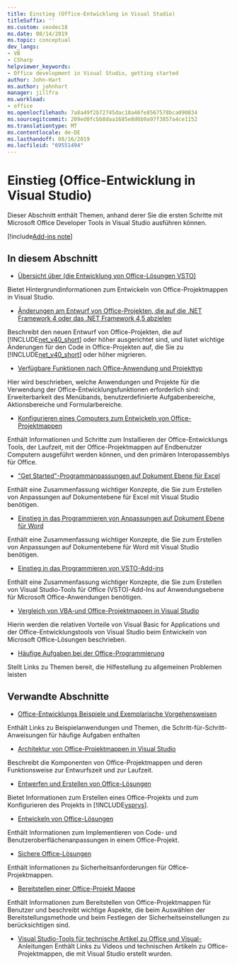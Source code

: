 ```yaml
---
title: Einstieg (Office-Entwicklung in Visual Studio)
titleSuffix: ''
ms.custom: seodec18
ms.date: 08/14/2019
ms.topic: conceptual
dev_langs:
- VB
- CSharp
helpviewer_keywords:
- Office development in Visual Studio, getting started
author: John-Hart
ms.author: johnhart
manager: jillfra
ms.workload:
- office
ms.openlocfilehash: 7a8a49f2b72745dac18a46fe8567578bca090834
ms.sourcegitcommit: 209ed0fcbb8daa1685e8d6b9a97f3857a4ce1152
ms.translationtype: MT
ms.contentlocale: de-DE
ms.lasthandoff: 08/16/2019
ms.locfileid: "69551494"
---
```

# <a name="get-started-office-development-in-visual-studio"></a>Einstieg (Office-Entwicklung in Visual Studio)
  Dieser Abschnitt enthält Themen, anhand derer Sie die ersten Schritte mit Microsoft Office Developer Tools in Visual Studio ausführen können.

[!include[Add-ins note](includes/addinsnote.md)]

## <a name="in-this-section"></a>In diesem Abschnitt
- [Übersicht über &#40;die Entwicklung von Office-Lösungen VSTO&#41;](../vsto/office-solutions-development-overview-vsto.md)

 Bietet Hintergrundinformationen zum Entwickeln von Office-Projektmappen in Visual Studio.

- [Änderungen am Entwurf von Office-Projekten, die auf die .NET Framework 4 oder das .NET Framework 4,5 abzielen](../vsto/changes-to-the-design-of-office-projects-that-target-the-dotnet-framework-4-or-the-dotnet-framework-4-5.md)

 Beschreibt den neuen Entwurf von Office-Projekten, die auf [!INCLUDE[net_v40_short](../sharepoint/includes/net-v40-short-md.md)] oder höher ausgerichtet sind, und listet wichtige Änderungen für den Code in Office-Projekten auf, die Sie zu [!INCLUDE[net_v40_short](../sharepoint/includes/net-v40-short-md.md)] oder höher migrieren.

- [Verfügbare Funktionen nach Office-Anwendung und Projekttyp](../vsto/features-available-by-office-application-and-project-type.md)

 Hier wird beschrieben, welche Anwendungen und Projekte für die Verwendung der Office-Entwicklungsfunktionen erforderlich sind: Erweiterbarkeit des Menübands, benutzerdefinierte Aufgabenbereiche, Aktionsbereiche und Formularbereiche.

- [Konfigurieren eines Computers zum Entwickeln von Office-Projektmappen](../vsto/configuring-a-computer-to-develop-office-solutions.md)

 Enthält Informationen und Schritte zum Installieren der Office-Entwicklungs Tools, der Laufzeit, mit der Office-Projektmappen auf Endbenutzer Computern ausgeführt werden können, und den primären Interopassemblys für Office.

- ["Get Started"-Programmanpassungen auf Dokument Ebene für Excel](../vsto/getting-started-programming-document-level-customizations-for-excel.md)

 Enthält eine Zusammenfassung wichtiger Konzepte, die Sie zum Erstellen von Anpassungen auf Dokumentebene für Excel mit Visual Studio benötigen.

- [Einstieg in das Programmieren von Anpassungen auf Dokument Ebene für Word](../vsto/getting-started-programming-document-level-customizations-for-word.md)

 Enthält eine Zusammenfassung wichtiger Konzepte, die Sie zum Erstellen von Anpassungen auf Dokumentebene für Word mit Visual Studio benötigen.

- [Einstieg in das Programmieren von VSTO-Add-ins](../vsto/getting-started-programming-vsto-add-ins.md)

 Enthält eine Zusammenfassung wichtiger Konzepte, die Sie zum Erstellen von Visual Studio-Tools für Office (VSTO)-Add-Ins auf Anwendungsebene für Microsoft Office-Anwendungen benötigen.

- [Vergleich von VBA-und Office-Projektmappen in Visual Studio](../vsto/vba-and-office-solutions-in-visual-studio-compared.md)

 Hierin werden die relativen Vorteile von Visual Basic for Applications und der Office-Entwicklungstools von Visual Studio beim Entwickeln von Microsoft Office-Lösungen beschrieben.

- [Häufige Aufgaben bei der Office-Programmierung](../vsto/common-tasks-in-office-programming.md)

 Stellt Links zu Themen bereit, die Hilfestellung zu allgemeinen Problemen leisten

## <a name="related-sections"></a>Verwandte Abschnitte
- [Office-Entwicklungs Beispiele und Exemplarische Vorgehensweisen](../vsto/office-development-samples-and-walkthroughs.md)

 Enthält Links zu Beispielanwendungen und Themen, die Schritt-für-Schritt-Anweisungen für häufige Aufgaben enthalten

- [Architektur von Office-Projektmappen in Visual Studio](../vsto/architecture-of-office-solutions-in-visual-studio.md)

 Beschreibt die Komponenten von Office-Projektmappen und deren Funktionsweise zur Entwurfszeit und zur Laufzeit.

- [Entwerfen und Erstellen von Office-Lösungen](../vsto/designing-and-creating-office-solutions.md)

 Bietet Informationen zum Erstellen eines Office-Projekts und zum Konfigurieren des Projekts in [!INCLUDE[vsprvs](../sharepoint/includes/vsprvs-md.md)].

- [Entwickeln von Office-Lösungen](../vsto/developing-office-solutions.md)

 Enthält Informationen zum Implementieren von Code- und Benutzeroberflächenanpassungen in einem Office-Projekt.

- [Sichere Office-Lösungen](../vsto/securing-office-solutions.md)

 Enthält Informationen zu Sicherheitsanforderungen für Office-Projektmappen.

- [Bereitstellen einer Office-Projekt Mappe](../vsto/deploying-an-office-solution.md)

 Enthält Informationen zum Bereitstellen von Office-Projektmappen für Benutzer und beschreibt wichtige Aspekte, die beim Auswählen der Bereitstellungsmethode und beim Festlegen der Sicherheitseinstellungen zu berücksichtigen sind.

- [Visual Studio-Tools für technische Artikel zu Office und Visual-](http://go.microsoft.com/fwlink/?LinkID=106640) Anleitungen Enthält Links zu Videos und technischen Artikeln zu Office-Projektmappen, die mit Visual Studio erstellt wurden.
